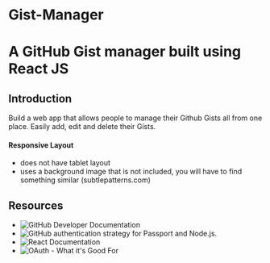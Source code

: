 # Gist-Manager
A GitHub Gist manager built using React JS
=====================

## Introduction
Build a web app that allows people to manage their Github Gists all from one place. Easily add, edit and delete their Gists.

#### Responsive Layout
- does not have tablet layout
- uses a background image that is not included, you will have to find something similar (subtlepatterns.com)

## Resources
- ![GitHub Developer Documentation](https://developer.github.com/)
- ![GitHub authentication strategy for Passport and Node.js.](https://github.com/cfsghost/passport-github)
- ![React Documentation](https://facebook.github.io/react/)
- ![OAuth - What it's Good For](http://www.railstips.org/blog/archives/2009/03/29/oauth-explained-and-what-it-is-good-for/)
